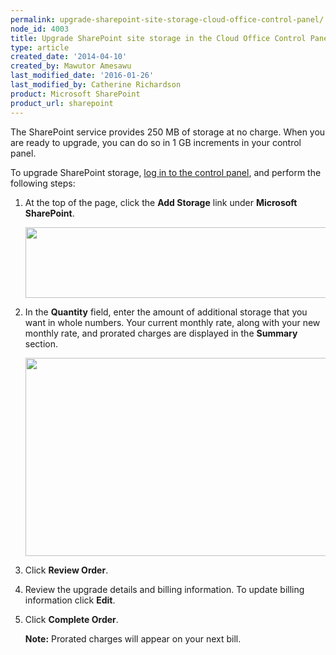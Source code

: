```yaml
---
permalink: upgrade-sharepoint-site-storage-cloud-office-control-panel/
node_id: 4003
title: Upgrade SharePoint site storage in the Cloud Office Control Panel
type: article
created_date: '2014-04-10'
created_by: Mawutor Amesawu
last_modified_date: '2016-01-26'
last_modified_by: Catherine Richardson
product: Microsoft SharePoint
product_url: sharepoint
---
```


The SharePoint service provides 250 MB of storage at no charge. When you
are ready to upgrade, you can do so in 1 GB increments in your control
panel.

To upgrade SharePoint storage, [log in to the control
panel](https://cp.rackspace.com), and perform the following steps:



1. At the top of the page, click the **Add Storage** link under **Microsoft SharePoint**.

    <img src="https://8026b2e3760e2433679c-fffceaebb8c6ee053c935e8915a3fbe7.ssl.cf2.rackcdn.com/field/image/SharePoint1.3.png" width="488" height="113" />

2. In the **Quantity** field, enter the amount of additional storage that you want in whole numbers. Your current monthly rate, along
    with your new monthly rate, and prorated charges are displayed in the **Summary** section.

    <img src="https://8026b2e3760e2433679c-fffceaebb8c6ee053c935e8915a3fbe7.ssl.cf2.rackcdn.com/field/image/SharePoint2.3.png" width="692" height="317" />

3. Click **Review Order**.

4. Review the upgrade details and billing information. To update billing information click **Edit**.

5. Click **Complete Order**.

    **Note:** Prorated charges will appear on your next bill.
